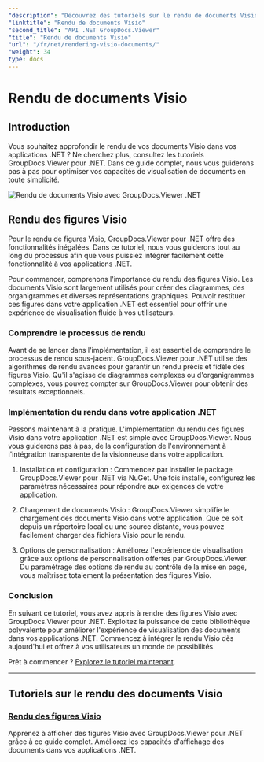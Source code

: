 ```yaml
---
"description": "Découvrez des tutoriels sur le rendu de documents Visio avec GroupDocs.Viewer pour .NET. Apprenez à améliorer facilement les capacités d'affichage de vos documents dans vos applications .NET."
"linktitle": "Rendu de documents Visio"
"second_title": "API .NET GroupDocs.Viewer"
"title": "Rendu de documents Visio"
"url": "/fr/net/rendering-visio-documents/"
"weight": 34
type: docs
---
```

# Rendu de documents Visio

## Introduction

Vous souhaitez approfondir le rendu de vos documents Visio dans vos applications .NET ? Ne cherchez plus, consultez les tutoriels GroupDocs.Viewer pour .NET. Dans ce guide complet, nous vous guiderons pas à pas pour optimiser vos capacités de visualisation de documents en toute simplicité.

![Rendu de documents Visio avec GroupDocs.Viewer .NET](/viewer/rendering-visio-documents/image.png)

## Rendu des figures Visio

Pour le rendu de figures Visio, GroupDocs.Viewer pour .NET offre des fonctionnalités inégalées. Dans ce tutoriel, nous vous guiderons tout au long du processus afin que vous puissiez intégrer facilement cette fonctionnalité à vos applications .NET.

Pour commencer, comprenons l'importance du rendu des figures Visio. Les documents Visio sont largement utilisés pour créer des diagrammes, des organigrammes et diverses représentations graphiques. Pouvoir restituer ces figures dans votre application .NET est essentiel pour offrir une expérience de visualisation fluide à vos utilisateurs.

### Comprendre le processus de rendu

Avant de se lancer dans l'implémentation, il est essentiel de comprendre le processus de rendu sous-jacent. GroupDocs.Viewer pour .NET utilise des algorithmes de rendu avancés pour garantir un rendu précis et fidèle des figures Visio. Qu'il s'agisse de diagrammes complexes ou d'organigrammes complexes, vous pouvez compter sur GroupDocs.Viewer pour obtenir des résultats exceptionnels.

### Implémentation du rendu dans votre application .NET

Passons maintenant à la pratique. L'implémentation du rendu des figures Visio dans votre application .NET est simple avec GroupDocs.Viewer. Nous vous guiderons pas à pas, de la configuration de l'environnement à l'intégration transparente de la visionneuse dans votre application.

1. Installation et configuration : Commencez par installer le package GroupDocs.Viewer pour .NET via NuGet. Une fois installé, configurez les paramètres nécessaires pour répondre aux exigences de votre application.

2. Chargement de documents Visio : GroupDocs.Viewer simplifie le chargement des documents Visio dans votre application. Que ce soit depuis un répertoire local ou une source distante, vous pouvez facilement charger des fichiers Visio pour le rendu.

3. Options de personnalisation : Améliorez l'expérience de visualisation grâce aux options de personnalisation offertes par GroupDocs.Viewer. Du paramétrage des options de rendu au contrôle de la mise en page, vous maîtrisez totalement la présentation des figures Visio.

### Conclusion

En suivant ce tutoriel, vous avez appris à rendre des figures Visio avec GroupDocs.Viewer pour .NET. Exploitez la puissance de cette bibliothèque polyvalente pour améliorer l'expérience de visualisation des documents dans vos applications .NET. Commencez à intégrer le rendu Visio dès aujourd'hui et offrez à vos utilisateurs un monde de possibilités.

Prêt à commencer ? [Explorez le tutoriel maintenant](./render-visio-figures/).

---

## Tutoriels sur le rendu des documents Visio
### [Rendu des figures Visio](./render-visio-figures/)
Apprenez à afficher des figures Visio avec GroupDocs.Viewer pour .NET grâce à ce guide complet. Améliorez les capacités d'affichage des documents dans vos applications .NET.